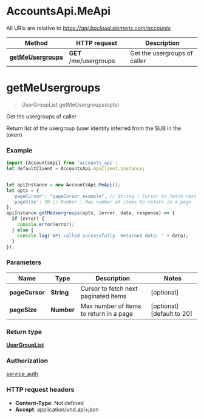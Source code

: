 # AccountsApi.MeApi

All URIs are relative to *https://api.bpcloud.siemens.com/accounts*

Method | HTTP request | Description
------------- | ------------- | -------------
[**getMeUsergroups**](MeApi.md#getMeUsergroups) | **GET** /me/usergroups | Get the usergroups of caller

<a name="getMeUsergroups"></a>
# **getMeUsergroups**
> UserGroupList getMeUsergroups(opts)

Get the usergroups of caller

Return list of the usergroup (user identity inferred from the SUB in the token) 

### Example
```javascript
import {AccountsApi} from 'accounts_api';
let defaultClient = AccountsApi.ApiClient.instance;


let apiInstance = new AccountsApi.MeApi();
let opts = { 
  'pageCursor': "pageCursor_example", // String | Cursor to fetch next paginated items
  'pageSize': 20 // Number | Max number of items to return in a page
};
apiInstance.getMeUsergroups(opts, (error, data, response) => {
  if (error) {
    console.error(error);
  } else {
    console.log('API called successfully. Returned data: ' + data);
  }
});
```

### Parameters

Name | Type | Description  | Notes
------------- | ------------- | ------------- | -------------
 **pageCursor** | **String**| Cursor to fetch next paginated items | [optional] 
 **pageSize** | **Number**| Max number of items to return in a page | [optional] [default to 20]

### Return type

[**UserGroupList**](UserGroupList.md)

### Authorization

[service_auth](../README.md#service_auth)

### HTTP request headers

 - **Content-Type**: Not defined
 - **Accept**: application/vnd.api+json

